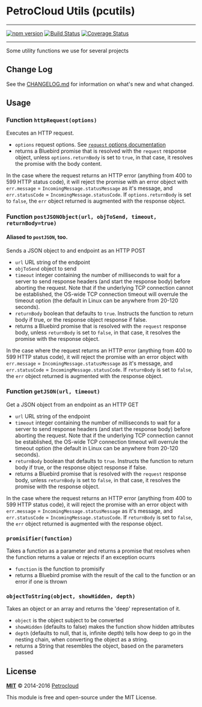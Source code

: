 # PetroCloud Utils (pcutils)

---

[![npm version](https://badge.fury.io/js/pcutils.svg)](https://badge.fury.io/js/pcutils)
[![Build Status](https://travis-ci.org/PetroCloud/pcutils.svg?branch=master)](https://travis-ci.org/PetroCloud/pcutils)
[![Coverage Status](https://coveralls.io/repos/github/PetroCloud/pcutils/badge.svg)](https://coveralls.io/github/PetroCloud/pcutils)

---

Some utility functions we use for several projects

## Change Log

See the [CHANGELOG.md](CHANGELOG.md) for information on what's new and what changed.

## Usage

### Function `httpRequest(options)`

Executes an HTTP request.
- `options` request options. See [`request` options documentation](https://github.com/request/request#requestoptions-callback)
- returns a Bluebird promise that is resolved with the `request` response 
object, unless `options.returnBody` is set to `true`, in that case, it resolves
the promise with the body content.

In the case where the request returns an HTTP error (anything from 400 to 599 
HTTP status code), it will reject the promise with an error object with 
`err.message` = `IncomingMessage.statusMessage` as it's message, and 
`err.statusCode` = `IncomingMessage.statusCode`. If `options.returnBody` is set 
to `false`, the `err` object returned is augmented with the response object.

### Function `postJSONObject(url, objToSend, timeout, returnBody=true)` 
#### Aliased to `postJSON`, too.

Sends a JSON object to and endpoint as an HTTP POST
- `url` URL string of the endpoint
- `objToSend` object to send
- `timeout` integer containing the number of milliseconds to
 wait for a server to send response headers (and start the response body)
 before aborting the request. Note that if the underlying TCP connection
 cannot be established, the OS-wide TCP connection timeout will overrule the
 timeout option (the default in Linux can be anywhere from 20-120 seconds).
- `returnBody` boolean that defaults to `true`. Instructs the function to return
  body if true, or the response object response if false.
- returns a Bluebird promise that is resolved with the `request` response 
body, unless `returnBody` is set to `false`, in that case, it resolves
the promise with the response object.

In the case where the request returns an HTTP error (anything from 400 to 599 
HTTP status code), it will reject the promise with an error object with 
`err.message` = `IncomingMessage.statusMessage` as it's message, and 
`err.statusCode` = `IncomingMessage.statusCode`.
If `returnBody` is set to `false`, the `err` object returned is augmented with 
the response object.

### Function `getJSON(url, timeout)`

Get a JSON object from an endpoint as an HTTP GET
- `url` URL string of the endpoint
- `timeout` integer containing the number of milliseconds to
 wait for a server to send response headers (and start the response body)
 before aborting the request. Note that if the underlying TCP connection
 cannot be established, the OS-wide TCP connection timeout will overrule the
 timeout option (the default in Linux can be anywhere from 20-120 seconds).
- `returnBody` boolean that defaults to `true`. Instructs the function to return
  body if true, or the response object response if false.
- returns a Bluebird promise that is resolved with the `request` response 
body, unless `returnBody` is set to `false`, in that case, it resolves
the promise with the response object.

In the case where the request returns an HTTP error (anything from 400 to 599 
HTTP status code), it will reject the promise with an error object with 
`err.message` = `IncomingMessage.statusMessage` as it's message, and 
`err.statusCode` = `IncomingMessage.statusCode`.
If `returnBody` is set to `false`, the `err` object returned is augmented with 
the response object.

### `promisifier(function)`

Takes a function as a parameter and returns a promise that resolves when the
function returns a value or rejects if an exception ocurrs
- `function` is the function to promisify
- returns a Bluebird promise with the result of the call to the function or an
error if one is thrown

### `objectToString(object, showHidden, depth)`

Takes an object or an array and returns the 'deep' representation of it.

- `object` is the object subject to be converted
- `showHidden` (defaults to false) makes the function show hidden attributes
- `depth` (defaults to null, that is, infinite depth) tells how deep to go in
the nesting chain, when converting the object as a string.
- returns a String that resembles the object, based on the parameters passed

## License

**[MIT](./LICENSE)**
&copy; 2014-2016
[Petrocloud](http://petrocloud.com)

This module is free and open-source under the MIT License.
